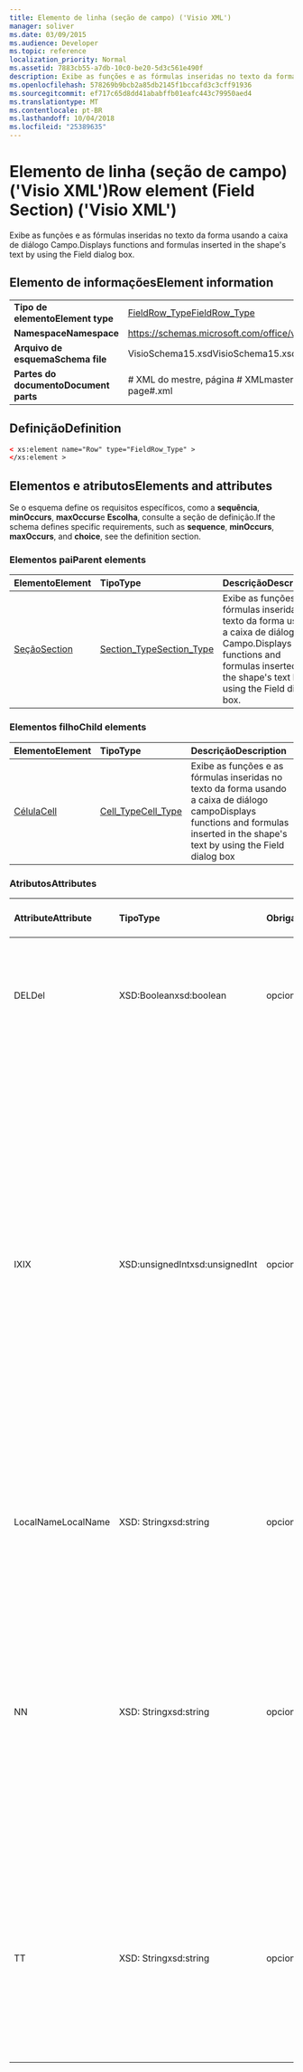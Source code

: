 ```yaml
---
title: Elemento de linha (seção de campo) ('Visio XML')
manager: soliver
ms.date: 03/09/2015
ms.audience: Developer
ms.topic: reference
localization_priority: Normal
ms.assetid: 7883cb55-a7db-10c0-be20-5d3c561e490f
description: Exibe as funções e as fórmulas inseridas no texto da forma usando a caixa de diálogo Campo.
ms.openlocfilehash: 578269b9bcb2a85db2145f1bccafd3c3cff91936
ms.sourcegitcommit: ef717c65d8dd41ababffb01eafc443c79950aed4
ms.translationtype: MT
ms.contentlocale: pt-BR
ms.lasthandoff: 10/04/2018
ms.locfileid: "25389635"
---
```

# <a name="row-element-field-section-visio-xml"></a><span data-ttu-id="934b5-103">Elemento de linha (seção de campo) ('Visio XML')</span><span class="sxs-lookup"><span data-stu-id="934b5-103">Row element (Field Section) ('Visio XML')</span></span>

<span data-ttu-id="934b5-104">Exibe as funções e as fórmulas inseridas no texto da forma usando a caixa de diálogo Campo.</span><span class="sxs-lookup"><span data-stu-id="934b5-104">Displays functions and formulas inserted in the shape's text by using the Field dialog box.</span></span>
  
## <a name="element-information"></a><span data-ttu-id="934b5-105">Elemento de informações</span><span class="sxs-lookup"><span data-stu-id="934b5-105">Element information</span></span>

|||
|:-----|:-----|
|<span data-ttu-id="934b5-106">**Tipo de elemento**</span><span class="sxs-lookup"><span data-stu-id="934b5-106">**Element type**</span></span> <br/> |[<span data-ttu-id="934b5-107">FieldRow_Type</span><span class="sxs-lookup"><span data-stu-id="934b5-107">FieldRow_Type</span></span>](fieldrow_type-complextypevisio-xml.md) <br/> |
|<span data-ttu-id="934b5-108">**Namespace**</span><span class="sxs-lookup"><span data-stu-id="934b5-108">**Namespace**</span></span> <br/> |https://schemas.microsoft.com/office/visio/2012/main  <br/> |
|<span data-ttu-id="934b5-109">**Arquivo de esquema**</span><span class="sxs-lookup"><span data-stu-id="934b5-109">**Schema file**</span></span> <br/> |<span data-ttu-id="934b5-110">VisioSchema15.xsd</span><span class="sxs-lookup"><span data-stu-id="934b5-110">VisioSchema15.xsd</span></span>  <br/> |
|<span data-ttu-id="934b5-111">**Partes do documento**</span><span class="sxs-lookup"><span data-stu-id="934b5-111">**Document parts**</span></span> <br/> |<span data-ttu-id="934b5-112"># XML do mestre, página # XML</span><span class="sxs-lookup"><span data-stu-id="934b5-112">master#.xml, page#.xml</span></span>  <br/> |
   
## <a name="definition"></a><span data-ttu-id="934b5-113">Definição</span><span class="sxs-lookup"><span data-stu-id="934b5-113">Definition</span></span>

```XML
< xs:element name="Row" type="FieldRow_Type" >
</xs:element >
```

## <a name="elements-and-attributes"></a><span data-ttu-id="934b5-114">Elementos e atributos</span><span class="sxs-lookup"><span data-stu-id="934b5-114">Elements and attributes</span></span>

<span data-ttu-id="934b5-115">Se o esquema define os requisitos específicos, como a **sequência**, **minOccurs**, **maxOccurs**e **Escolha**, consulte a seção de definição.</span><span class="sxs-lookup"><span data-stu-id="934b5-115">If the schema defines specific requirements, such as **sequence**, **minOccurs**, **maxOccurs**, and **choice**, see the definition section.</span></span> 
  
### <a name="parent-elements"></a><span data-ttu-id="934b5-116">Elementos pai</span><span class="sxs-lookup"><span data-stu-id="934b5-116">Parent elements</span></span>

|<span data-ttu-id="934b5-117">**Elemento**</span><span class="sxs-lookup"><span data-stu-id="934b5-117">**Element**</span></span>|<span data-ttu-id="934b5-118">**Tipo**</span><span class="sxs-lookup"><span data-stu-id="934b5-118">**Type**</span></span>|<span data-ttu-id="934b5-119">**Descrição**</span><span class="sxs-lookup"><span data-stu-id="934b5-119">**Description**</span></span>|
|:-----|:-----|:-----|
|[<span data-ttu-id="934b5-120">Seção</span><span class="sxs-lookup"><span data-stu-id="934b5-120">Section</span></span>](section-element-sheet_type-complextypevisio-xml.md) <br/> |[<span data-ttu-id="934b5-121">Section_Type</span><span class="sxs-lookup"><span data-stu-id="934b5-121">Section_Type</span></span>](section_type-complextypevisio-xml.md) <br/> |<span data-ttu-id="934b5-122">Exibe as funções e as fórmulas inseridas no texto da forma usando a caixa de diálogo Campo.</span><span class="sxs-lookup"><span data-stu-id="934b5-122">Displays functions and formulas inserted in the shape's text by using the Field dialog box.</span></span>  <br/> |
   
### <a name="child-elements"></a><span data-ttu-id="934b5-123">Elementos filho</span><span class="sxs-lookup"><span data-stu-id="934b5-123">Child elements</span></span>

|<span data-ttu-id="934b5-124">**Elemento**</span><span class="sxs-lookup"><span data-stu-id="934b5-124">**Element**</span></span>|<span data-ttu-id="934b5-125">**Tipo**</span><span class="sxs-lookup"><span data-stu-id="934b5-125">**Type**</span></span>|<span data-ttu-id="934b5-126">**Descrição**</span><span class="sxs-lookup"><span data-stu-id="934b5-126">**Description**</span></span>|
|:-----|:-----|:-----|
|[<span data-ttu-id="934b5-127">Célula</span><span class="sxs-lookup"><span data-stu-id="934b5-127">Cell</span></span>](cell-element-field-sectionvisio-xml.md) <br/> |[<span data-ttu-id="934b5-128">Cell_Type</span><span class="sxs-lookup"><span data-stu-id="934b5-128">Cell_Type</span></span>](cell_type-complextypevisio-xml.md) <br/> |<span data-ttu-id="934b5-129">Exibe as funções e as fórmulas inseridas no texto da forma usando a caixa de diálogo campo</span><span class="sxs-lookup"><span data-stu-id="934b5-129">Displays functions and formulas inserted in the shape's text by using the Field dialog box</span></span>  <br/> |
   
### <a name="attributes"></a><span data-ttu-id="934b5-130">Atributos</span><span class="sxs-lookup"><span data-stu-id="934b5-130">Attributes</span></span>

|<span data-ttu-id="934b5-131">**Attribute**</span><span class="sxs-lookup"><span data-stu-id="934b5-131">**Attribute**</span></span>|<span data-ttu-id="934b5-132">**Tipo**</span><span class="sxs-lookup"><span data-stu-id="934b5-132">**Type**</span></span>|<span data-ttu-id="934b5-133">**Obrigatório**</span><span class="sxs-lookup"><span data-stu-id="934b5-133">**Required**</span></span>|<span data-ttu-id="934b5-134">**Descrição**</span><span class="sxs-lookup"><span data-stu-id="934b5-134">**Description**</span></span>|<span data-ttu-id="934b5-135">**Valores possíveis**</span><span class="sxs-lookup"><span data-stu-id="934b5-135">**Possible values**</span></span>|
|:-----|:-----|:-----|:-----|:-----|
|<span data-ttu-id="934b5-136">DEL</span><span class="sxs-lookup"><span data-stu-id="934b5-136">Del</span></span>  <br/> |<span data-ttu-id="934b5-137">XSD:Boolean</span><span class="sxs-lookup"><span data-stu-id="934b5-137">xsd:boolean</span></span>  <br/> |<span data-ttu-id="934b5-138">opcional</span><span class="sxs-lookup"><span data-stu-id="934b5-138">optional</span></span>  <br/> |<span data-ttu-id="934b5-139">Especifica se uma linha que seria contrário herdada de uma forma mestra foi excluída.</span><span class="sxs-lookup"><span data-stu-id="934b5-139">Specifies whether a row that would otherwise be inherited from a master shape has been deleted.</span></span>  <br/> |<span data-ttu-id="934b5-140">Valores do tipo xsd:boolean.</span><span class="sxs-lookup"><span data-stu-id="934b5-140">Values of the xsd:boolean type.</span></span>  <br/> |
|<span data-ttu-id="934b5-141">IX</span><span class="sxs-lookup"><span data-stu-id="934b5-141">IX</span></span>  <br/> |<span data-ttu-id="934b5-142">XSD:unsignedInt</span><span class="sxs-lookup"><span data-stu-id="934b5-142">xsd:unsignedInt</span></span>  <br/> |<span data-ttu-id="934b5-143">opcional</span><span class="sxs-lookup"><span data-stu-id="934b5-143">optional</span></span>  <br/> |<span data-ttu-id="934b5-144">Especifica o identificador baseada em um para a linha.</span><span class="sxs-lookup"><span data-stu-id="934b5-144">Specifies the one-based identifier for the row.</span></span> <span data-ttu-id="934b5-145">Ele deve ser unqiue e maior do que outros identificadores na mesma seção. O atributo IX é usado somente para as seções de caractere, Conexão, campo, FillGradient, geometria, camada, LineGradient, parágrafo, revisor, zero e guias.</span><span class="sxs-lookup"><span data-stu-id="934b5-145">It should be unqiue and greater than other identifiers in the same section.The IX attribute is only used for the Character, Connection, Field, FillGradient, Geometry, Layer, LineGradient, Paragraph, Reviewer, Scratch, and Tabs sections.</span></span> <span data-ttu-id="934b5-146">Uma linha só pode ter um dos atributos IX ou N.</span><span class="sxs-lookup"><span data-stu-id="934b5-146">A row can only have one of the IX or N attributes.</span></span>  <br/> |<span data-ttu-id="934b5-147">Valores do tipo xsd:unsignedInt.</span><span class="sxs-lookup"><span data-stu-id="934b5-147">Values of the xsd:unsignedInt type.</span></span>  <br/> |
|<span data-ttu-id="934b5-148">LocalName</span><span class="sxs-lookup"><span data-stu-id="934b5-148">LocalName</span></span>  <br/> |<span data-ttu-id="934b5-149">XSD: String</span><span class="sxs-lookup"><span data-stu-id="934b5-149">xsd:string</span></span>  <br/> |<span data-ttu-id="934b5-150">opcional</span><span class="sxs-lookup"><span data-stu-id="934b5-150">optional</span></span>  <br/> |<span data-ttu-id="934b5-151">Especifica o nome exclusivo do dependentes de idioma da linha.</span><span class="sxs-lookup"><span data-stu-id="934b5-151">Specifies the unique language-dependent name of the row.</span></span>  <br/> |<span data-ttu-id="934b5-152">Valores do tipo xsd: String.</span><span class="sxs-lookup"><span data-stu-id="934b5-152">Values of the xsd:string type.</span></span>  <br/> |
|<span data-ttu-id="934b5-153">N</span><span class="sxs-lookup"><span data-stu-id="934b5-153">N</span></span>  <br/> |<span data-ttu-id="934b5-154">XSD: String</span><span class="sxs-lookup"><span data-stu-id="934b5-154">xsd:string</span></span>  <br/> |<span data-ttu-id="934b5-155">opcional</span><span class="sxs-lookup"><span data-stu-id="934b5-155">optional</span></span>  <br/> |<span data-ttu-id="934b5-156">Especifica o nome exclusivo do independente do idioma da linha. O atributo N é usado somente para as seções do usuário, propriedade, ações, controle, Conexão, hiperlink e ActionTag.</span><span class="sxs-lookup"><span data-stu-id="934b5-156">Specifies the unique language-independent name of the row.The N attribute is only used for the User, Property, Actions, Control, Connection, Hyperlink, and ActionTag sections.</span></span> <span data-ttu-id="934b5-157">Uma linha só pode ter um dos atributos IX ou N.</span><span class="sxs-lookup"><span data-stu-id="934b5-157">A row can only have one of the IX or N attributes.</span></span>  <br/> |<span data-ttu-id="934b5-158">Valores do tipo xsd: String.</span><span class="sxs-lookup"><span data-stu-id="934b5-158">Values of the xsd:string type.</span></span>  <br/> |
|<span data-ttu-id="934b5-159">T</span><span class="sxs-lookup"><span data-stu-id="934b5-159">T</span></span>  <br/> |<span data-ttu-id="934b5-160">XSD: String</span><span class="sxs-lookup"><span data-stu-id="934b5-160">xsd:string</span></span>  <br/> |<span data-ttu-id="934b5-161">opcional</span><span class="sxs-lookup"><span data-stu-id="934b5-161">optional</span></span>  <br/> |<span data-ttu-id="934b5-162">Especifica o tipo do caminho geométrico representado por linha e usada na visualização de geometria.</span><span class="sxs-lookup"><span data-stu-id="934b5-162">Specifies the type of the geometric path represented by the row and used in geometry visualization.</span></span> <span data-ttu-id="934b5-163">O atributo T é usado apenas para a seção Geometry.</span><span class="sxs-lookup"><span data-stu-id="934b5-163">The T attribute is only used for the Geometry section.</span></span>  <br/> |<span data-ttu-id="934b5-164">Valores do tipo xsd: String.</span><span class="sxs-lookup"><span data-stu-id="934b5-164">Values of the xsd:string type.</span></span>  <br/> |
   


